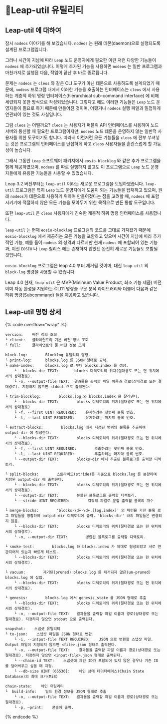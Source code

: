 # Leap-util 유틸리티

## Leap-util 에 대하여

잠시 `nodeos` 이야기를 해 보겠습니다. `nodeos` 는 원래 데몬(daemon)으로 실행되도록 설계된 프로그램입니다.&#x20;

그러나 시간이 지남에 따라 `Leap` 노드 운영자에게 필요한 이런 저런 다양한 기능들이 `nodeos` 에 추가되었습니다. 이렇게 추가된 기능을 사용하면 `nodeos` 는 일반 프로그램과 마찬가지로 실행된 다음, 작업이 끝난 후 바로 종료됩니다.

문제는 `nodeos` 는 `cleos` 와 같은 CLI 도구가 아닌 데몬으로 사용하도록 설계되었기 때문에, `nodeos` 프로그램 내에서 이러한 기능을 호출하는 인터페이스는 `cleos` 에서 사용하는 계층적 하위 명령 인터페이스(hierarchical sub-command interface) 에 비해 세련되지 못한 방식으로 작성되었습니다. 그렇다고 해도 이러한 기능들은 `Leap` 노드 운영자들이 필요로 하기 때문에 만들어진 것이며, 어쨌거나 `nodeos` 실행 파일과 밀접하게 연관되어 있는 것도 사실입니다.

그럼 `cleos` 는 어떨까요? `cleos` 는 사용자가 퍼블릭 API 인터페이스를 사용하여 노드 서버와 통신할 때 필요한 프로그램이지만, `nodeos` 노드 데몬을 운영하지 않는 일반적 사용자를 위한 도구이기도 합니다. 따라서 이런저런 모든 기능들을 `cleos` 에 전부 쑤셔넣는 것은 프로그램의 인터페이스를 난잡하게 하고 `cleos` 사용자들을 혼란스럽게 할 가능성이 높습니다.

그래서 그동안 `Leap` 소프트웨어 패키지에서 `eosio-blocklog` 와 같은 추가 프로그램을 함께 제공하였으며, `nodeos` 를 따로 실행하지 않고도 이 프로그램으로 `Leap` 노드 운영자들에게 유용한 기능들을 사용할 수 있었습니다.

Leap 3.2 버전부터는 `leap-util` 이라는 새로운 프로그램을 도입하였습니다. `leap-util` 프로그램은 특히 `Leap` 노드 운영자에게 도움이 되는 기능들을 탑재하고 있으며, 원래 `nodeos`가 데몬으로 사용하기 위하여 만들어졌다는 점을 고려할 때, `nodeos` 에 포함시키기에 적절하지 않은 모든 기능을 모아두기 위한 목적으로 만든 통합 도구입니다.

또한 `leap-util` 은 `cleos` 사용자에게 친숙한 계층적 하위 명령 인터페이스를 사용합니다.

`leap-util` 는 현재 `eosio-blocklog` 프로그램의 코드를 그대로 가져왔기 때문에 `eosio-blocklog` 에서 제공하는 모든 기능을 포함하고 있으며 시간이 지남에 따라 추가적인 기능, 예를 들어 `nodeos` 의 성격과 다르지만 현재 `nodeos` 에 포함되어 있는 기능과, 이전 `EOSIO` 나 `Leap` 릴리스 에는 존재하지 않았던 완전히 새로운 기능들도 포함될 것입니다.

`eosio-blocklog` 프로그램은 leap 4.0 부터 제거될 것이며, 대신 `leap-util` 의 `block-log` 명령을 사용할 수 있습니다.

Leap 4.0 현재, `leap-util` 은 MVP(Minimum Value Product, 최소 기능 제품) 버전이며 자동 완성을 지원하는 CLI11 명령줄 구문 분석 라이브러리와 더불어 다음과 같은 하위 명령(Subcommand) 들을 제공하고 있습니다.

## Leap-util 명령 상세

{% code overflow="wrap" %}
```
version:    버전 정보 조회
└ client:   클라이언트의 기본 버전 정보 조회
└ full:     클라이언트의 풀 버전 정보 조회

block-log:        Blocklog 유틸리티 명령.
└ print-log:      blocks.log 를 JSON 형태로 출력.
└ make-index:     blocks.log 로 부터 blocks.index 를 생성. 
    └ --blocks-dir TEXT:       blocks 디렉토리의 위치(절대경로 또는 현 위치에서의 상대경로).
    └ -o, --output-file TEXT:  결과물을 출력할 파일 이름과 경로(상대경로 또는 절대경로). 지정하지 않으면 stdout 으로 출력된다.
    
└ trim-blocklog:        blocks.log 와 blocks.index 을 잘라낸다.
    └ --blocks-dir TEXT:        blocks 디렉토리의 위치(절대경로 또는 현 위치에서의 상대경로)
    └ -f, --first UINT REQUIRED:    유지하려는 첫번째 블록 번호.
    └ -l, --last UINT REQUIRED:     유지하려는 마지막 블록 번호.

└ extract-blocks:        blocks.log 에서 지정된 범위의 블록을 추출하여 output-dir 에 작성한다.
    └ --blocks-dir TEXT:        blocks 디렉토리의 위치(절대경로 또는 현 위치에서의 상대경로).
    └ -f, --first UINT REQUIRED:        추출하려는 첫번째 블록 번호.
    └ -l, --last UINT REQUIRED:         추출하려는 마지막 블록 번호.
    └ --output-dir TEXT:        blocks-dir 에서 추출된 블록로그를 출력할 디렉토리.

└ split-blocks:        스트라이드(stride)를 기준으로 blocks.log 를 분할하여 지정된 output-dir 에 출력한다.
    └ --blocks-dir TEXT:        blocks 디렉토리의 위치(절대경로 또는 현 위치에서의 상대경로).
    └ --output-dir TEXT:        분할된 블록로그를 출력할 디렉토리.
    └ --stride UINT REQUIRED:        각각의 파일로 분할 출력할 블록의 개수

└ merge-blocks:        'blocks-\d+-\d+.[log,index]' 의 패턴을 가진 블록 로그 파일들을 병합하여 output-dir 디렉토리에 출력. 'blocks-dir' 내의 파일들은 변경되지 않음.
    └ --blocks-dir TEXT:        blocks 디렉토리의 위치(절대경로 또는 현 위치에서의 상대경로).
    └ -o, --output-dir TEXT:        병합된 블록로그를 출력할 디렉토리.

└ smoke-test:        blocks.log 와 blocks.index 가 제대로 형성되었고 서로 연관지어져 있는지 빠르게 테스트.
    └ --blocks-dir TEXT:        blocks 디렉토리의 위치(절대경로 또는 현 위치에서의 상대경로).

└ vacuum:        제거된(pruned) blocks.log 를 제거되지 않은(un-pruned) blocks.log 에 삽입.
    └ --blocks-dir TEXT:        blocks 디렉토리의 위치(절대경로 또는 현 위치에서의 상대경로).

└ genesis:        blocks.log 에서 genesis_state 를 JSON 형태로 추출
    └ --blocks-dir TEXT:        blocks 디렉토리의 위치(절대경로 또는 현 위치에서의 상대경로).
    └ -o, --output-file TEXT:   결과물을 출력할 파일 이름과 경로(상대경로 또는 절대경로). 지정하지 않으면 stdout 으로 출력된다.

snapshot:    스냅샷 유틸리티
└ to-json:    스냅샷 파일을 JSON 형태로 변환.
    └ -i, --intput-file TEXT REQUIRED:    JSON 으로 변환할 스냅샷 파일. Output 파일이 지정되지 않으면 <file>.json 형태로 출력된다.
    └ -o, --output-file TEXT:    결과물을 출력할 파일 이름과 경로(상대경로 또는 절대경로). 지정하지 않으면 <input-file>.json 형태로 출력된다.
    └ --chain-id TEXT:    스냅샷에 체인 ID가 포함되어 있지 않은 경우나 기존 ID 를 덮어씌우고 싶을 때 지정.
    └ --db-size UINT [65536]:    체인 상태 데이터베이스(Chain State Database)의 최대 크기(MiB) 

chain-state:    체인 유틸리티
└  build-info:    빌드 환경 정보를 JSON 형태로 추출
    └ -o, --output-file TEXT:   결과물을 출력할 파일 이름과 경로(상대경로 또는 절대경로).
    └ -p, –print:    콘솔에 출력.
```
{% endcode %}
